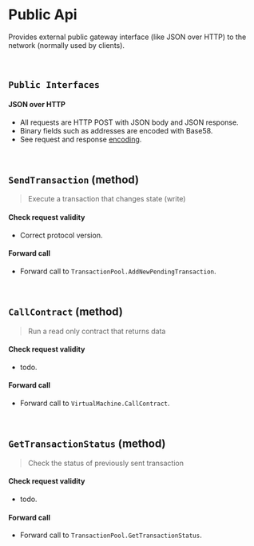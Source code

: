 # Public Api

Provides external public gateway interface (like JSON over HTTP) to the network (normally used by clients).

&nbsp;
## `Public Interfaces`

#### JSON over HTTP
* All requests are HTTP POST with JSON body and JSON response.
* Binary fields such as addresses are encoded with Base58.
* See request and response [encoding](../../interfaces/protocol/public-api/json-over-http.md).

&nbsp;
## `SendTransaction` (method)
> Execute a transaction that changes state (write)

#### Check request validity
* Correct protocol version.

#### Forward call
* Forward call to `TransactionPool.AddNewPendingTransaction`.

&nbsp;
## `CallContract` (method)
> Run a read only contract that returns data

#### Check request validity
* todo.

#### Forward call
* Forward call to `VirtualMachine.CallContract`.

&nbsp;
## `GetTransactionStatus` (method)
> Check the status of previously sent transaction

#### Check request validity
* todo.

#### Forward call
* Forward call to `TransactionPool.GetTransactionStatus`.
